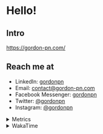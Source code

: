 # Hello!

## Intro

<https://gordon-pn.com/>

## Reach me at

- LinkedIn: [gordonpn](https://www.linkedin.com/in/gordonpn/)
- Email: [contact@gordon-pn.com](mailto:contact@gordon-pn.com)
- Facebook Messenger: [gordonpn](https://www.messenger.com/t/Gordonpn)
- Twitter: [@gordonpn](https://twitter.com/Gordonpn)
- Instagram: [@gordonpn](https://www.instagram.com/gordonpn/)

<details>
  <summary>Metrics</summary>

  <img align="center" src="https://github.com/gordonpn/gordonpn/blob/master/github-metrics.svg" alt="GitHub Metrics">

</details>

<details>
  <summary>WakaTime</summary>

  <!--START_SECTION:waka-->
📊 **This Week I Spent My Time On** 

```text
💬 Programming Languages: 
Other                    24 hrs 7 mins       ████████████████████████░   94.00 % 
Java                     35 mins             █░░░░░░░░░░░░░░░░░░░░░░░░   02.31 % 
Brazil Dependency Config 22 mins             ░░░░░░░░░░░░░░░░░░░░░░░░░   01.49 % 
TypeScript               19 mins             ░░░░░░░░░░░░░░░░░░░░░░░░░   01.25 % 
XML                      5 mins              ░░░░░░░░░░░░░░░░░░░░░░░░░   00.39 % 

🔥 Editors: 
Chrome                   14 hrs 31 mins      ██████████████░░░░░░░░░░░   56.60 % 
Slack                    4 hrs 17 mins       ████░░░░░░░░░░░░░░░░░░░░░   16.70 % 
iTerm2                   2 hrs 34 mins       ███░░░░░░░░░░░░░░░░░░░░░░   10.06 % 
Messages                 1 hr 31 mins        █░░░░░░░░░░░░░░░░░░░░░░░░   05.91 % 
IntelliJ IDEA            1 hr 30 mins        █░░░░░░░░░░░░░░░░░░░░░░░░   05.88 % 
```


 Last Updated on 09/06/2025 10:29:09 UTC
<!--END_SECTION:waka-->
</details>
